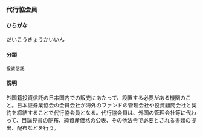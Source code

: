 <div style="display:none;">

## [あ行](securities-terms?id=あ行)
## [か行](securities-terms?id=か行)
## [さ行](securities-terms?id=さ行)
## [た行](securities-terms?id=た行)

</div>

### 代行協会員

#### ひらがな

だいこうきょうかいいん

#### 分類

`投資信託`

#### 説明

外国籍投資信託の日本国内での販売にあたって、設置する必要がある機関のこと。日本証券業協会の会員会社が海外のファンドの管理会社や投資顧問会社と契約を締結することで代行協会員となる。代行協会員は、外国の管理会社等に代わって、目論見書の配布、純資産価格の公表、その他法令で必要とされる書類の提出、配布などを行う。

<div style="display:none;">

## [な行](securities-terms?id=な行)
## [は行](securities-terms?id=は行)
## [ま行](securities-terms?id=ま行)
## [や行](securities-terms?id=や行)
## [ら行](securities-terms?id=ら行)
## [わ行](securities-terms?id=わ行)
## [英数字・記号](securities-terms?id=英数字・記号)

</div>

